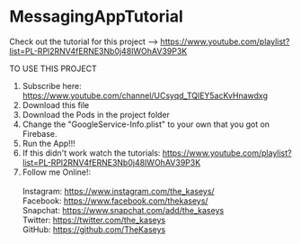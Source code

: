 # MessagingAppTutorial
Check out the tutorial for this project -->  https://www.youtube.com/playlist?list=PL-RPl2RNV4fERNE3Nb0j48IWOhAV39P3K


TO USE THIS PROJECT

1. Subscribe here: https://www.youtube.com/channel/UCsyqd_TQlEY5acKvHnawdxg<br/>
2. Download this file<br/>
3. Download the Pods in the project folder<br/>
4. Change the "GoogleService-Info.plist" to your own that you got on Firebase.<br/>
5. Run the App!!!<br/>
6. If this didn't work watch the tutorials: https://www.youtube.com/playlist?list=PL-RPl2RNV4fERNE3Nb0j48IWOhAV39P3K<br/>
7. Follow me Online!:<br/><br/>
    Instagram: https://www.instagram.com/the_kaseys/<br/>
    Facebook: https://www.facebook.com/thekaseys/<br/>
    Snapchat: https://www.snapchat.com/add/the_kaseys<br/>
    Twitter: https://twitter.com/the_kaseys<br/>
    GitHub: https://github.com/TheKaseys<br/>
